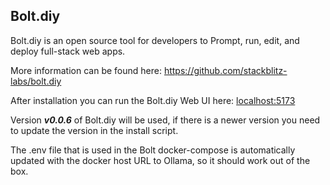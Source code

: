 ## Bolt.diy

Bolt.diy is an open source tool for developers to Prompt, run, edit, and deploy full-stack web apps.

More information can be found here: https://github.com/stackblitz-labs/bolt.diy

After installation you can run the Bolt.diy Web UI here: [localhost:5173](http://localhost:5173)

Version **_v0.0.6_** of Bolt.diy will be used, if there is a newer version you need to update the version in the install script.

The .env file that is used in the Bolt docker-compose is automatically updated with the docker host URL to Ollama, so it should work out of the box.
